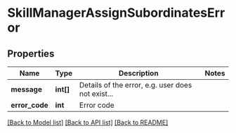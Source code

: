 # SkillManagerAssignSubordinatesError

## Properties
Name | Type | Description | Notes
------------ | ------------- | ------------- | -------------
**message** | **int[]** | Details of the error, e.g. user does not exist... | 
**error_code** | **int** | Error code | 

[[Back to Model list]](../README.md#documentation-for-models) [[Back to API list]](../README.md#documentation-for-api-endpoints) [[Back to README]](../README.md)


